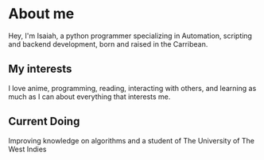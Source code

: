 # About me

Hey, I'm Isaiah, a python programmer specializing in Automation, scripting and backend development, born and raised in the Carribean.

## My interests

I love anime, programming, reading, interacting with others, and learning as much as I can about everything that interests me.

## Current Doing

Improving knowledge on algorithms and a student of The University of The West Indies
